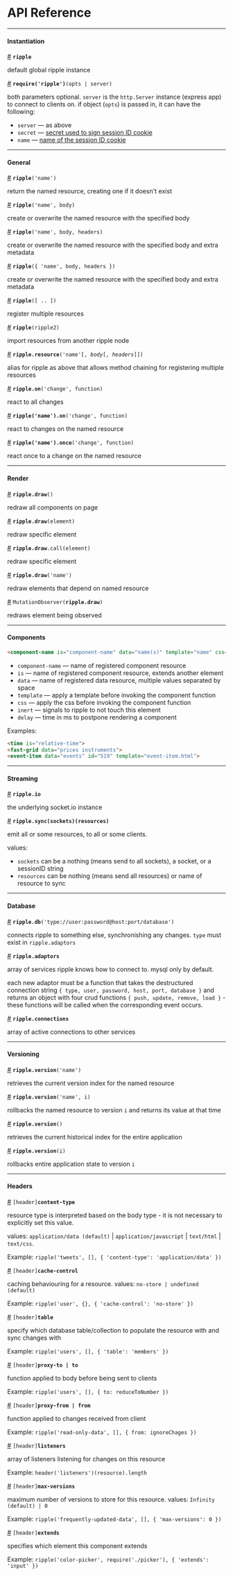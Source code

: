 # API Reference

---

#### Instantiation

<a name="ripple" href="#ripple">#</a> **`ripple`**

default global ripple instance

<a name="require" href="#require">#</a> **`require('ripple')`**`(opts | server)`

both parameters optional. `server` is the `http.Server` instance (express app) to connect to clients on. if object (`opts`) is passed in, it can have the following:

* `server` — as above
* `secret` — [secret used to sign session ID cookie](https://github.com/expressjs/session#secret)
* `name` — [name of the session ID cookie](https://github.com/expressjs/session#name)

---

#### General

<a name="ripple-1" href="#ripple-1">#</a> **`ripple`**`('name')`

return the named resource, creating one if it doesn't exist

<a name="ripple-2" href="#ripple-2">#</a> **`ripple`**`('name', body)`
 
create or overwrite the named resource with the specified body

<a name="ripple-3" href="#ripple-3">#</a> **`ripple`**`('name', body, headers)`

create or overwrite the named resource with the specified body and extra metadata

<a name="ripple-4" href="#ripple-4">#</a> **`ripple`**`({ 'name', body, headers })`

create or overwrite the named resource with the specified body and extra metadata

<a name="ripple-5" href="#ripple-5">#</a> **`ripple`**`([ .. ])`

register multiple resources

<a name="ripple-6" href="#ripple-6">#</a> **`ripple`**`(ripple2)`

import resources from another ripple node

<a name="resource" href="#resource">#</a> **`ripple.resource`**`('name'[, `_`body`_`[, `_`headers`_`]])`

alias for ripple as above that allows method chaining for registering multiple resources

<a name="on" href="#on">#</a> **`ripple.on`**`('change', function)`

react to all changes 

<a name="on" href="#on">#</a> **`ripple('name').on`**`('change', function)`

react to changes on the named resource

<a name="once" href="#once">#</a> **`ripple('name').once`**`('change', function)`

react once to a change on the named resource

---

#### Render

<a name="draw-1" href="#draw-1">#</a> **`ripple.draw`**`()` 

redraw all components on page

<a name="draw-2" href="#draw-2">#</a> **`ripple.draw`**`(element)`

redraw specific element

<a name="draw-3" href="#draw-3">#</a> **`ripple.draw`**`.call(element)`

redraw specific element

<a name="draw-4" href="#draw-4">#</a> **`ripple.draw`**`('name')` 

redraw elements that depend on named resource

<a name="draw-5" href="#draw-5">#</a> `MutationObserver(`**`ripple.draw`**`)`

redraws element being observed

---

#### Components

```html
<component-name is="component-name" data="name(s)" template="name" css="name" inert delay="ms">
```

* `component-name` — name of registered component resource
* `is` — name of registered component resource, extends another element
* `data` — name of registered data resource, multiple values separated by space
* `template` — apply a template before invoking the component function
* `css` — apply the css before invoking the component function
* `inert` — signals to ripple to not touch this element
* `delay` — time in ms to postpone rendering a component

Examples:
```html
<time is="relative-time">
<fast-grid data="prices instruments">
<event-item data="events" id="519" template="event-item.html">
```

---

#### Streaming

<a name="io" href="#io">#</a> **`ripple.io`**

the underlying socket.io instance

<a name="sync" href="#sync">#</a> **`ripple.sync(sockets)(resources)`**

emit all or some resources, to all or some clients. 

values: 
* `sockets` can be a nothing (means send to all sockets), a socket, or a sessionID string
* `resources` can be nothing (means send all resources) or name of resource to sync

---

#### Database

<a name="db" href="#db">#</a> **`ripple.db`**`('type://user:password@host:port/database')`

connects ripple to something else, synchronishing any changes. `type` must exist in `ripple.adaptors`

<a name="adaptors" href="#adaptors">#</a> **`ripple.adaptors`**

array of services ripple knows how to connect to. mysql only by default.

each new adaptor must be a function that takes the destructured connection string `{ type, user, password, host, port, database }` and returns an object with four crud functions `{ push, update, remove, load }` - these functions will be called when the corresponding event occurs.

<a name="connections" href="#connections">#</a> **`ripple.connections`**

array of active connections to other services

---

#### Versioning

<a name="version-1" href="#version-1">#</a> **`ripple.version`**`('name')`

retrieves the current version index for the named resource

<a name="version-2" href="#version-2">#</a> **`ripple.version`**`('name', i)`

rollbacks the named resource to version `i` and returns its value at that time

<a name="version-3" href="#version-3">#</a> **`ripple.version`**`()`

retrieves the current historical index for the entire application

<a name="version-4" href="#version-4">#</a> **`ripple.version`**`(i)`

rollbacks entire application state to version `i`

--- 

#### Headers

<a name="content-type" href="#content-type">#</a> `[header]`**`content-type`**

resource type is interpreted based on the body type - it is not necessary to explicitly set this value.

values: `application/data (default)` | `application/javascript` | `text/html` | `text/css`. 

Example: `ripple('tweets', [], { 'content-type': 'application/data' })`

<a name="cache-control" href="#cache-control">#</a> `[header]`**`cache-control`**

caching behaviouring for a resource. values: `no-store | undefined (default)`

Example: `ripple('user', {}, { 'cache-control': 'no-store' })`

<a name="table" href="#table">#</a> `[header]`**`table`**

specify which database table/collection to populate the resource with and sync changes with 

Example: `ripple('users', [], { 'table': 'members' })`

<a name="to" href="#to">#</a> `[header]`**`proxy-to | to`**

function applied to body before being sent to clients 

Example: `ripple('users', [], { to: reduceToNumber })`

<a name="from" href="#from">#</a> `[header]`**`proxy-from | from`**

function applied to changes received from client 

Example: `ripple('read-only-data', [], { from: ignoreChages })`

<a name="listeners" href="#listeners">#</a> `[header]`**`listeners`**

array of listeners listening for changes on this resource

Example: `header('listeners')(resource).length`

<a name="max-versions" href="#max-versions">#</a> `[header]`**`max-versions`**

maximum number of versions to store for this resource. values: `Infinity (default) | 0` 

Example: `ripple('frequently-updated-data', [], { 'max-versions': 0 })`

<a name="extends" href="#extends">#</a> `[header]`**`extends`**

specifies which element this component extends 

Example: `ripple('color-picker', require('./picker'), { 'extends': 'input' })`